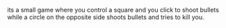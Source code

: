 its a small game where you control a square and you click to shoot bullets while a circle on the opposite side shoots bullets and tries to kill you.

